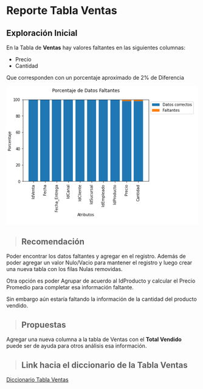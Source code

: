 # Reporte Tabla Ventas

## Exploración Inicial

En la Tabla de __Ventas__ hay valores faltantes en las siguientes columnas:

- Precio
- Cantidad

Que corresponden con un porcentaje aproximado de 2% de Diferencia

![Datos Faltantes](../_src/Tabla_Ventas/Diferencias.png)  

> ## Recomendación

Poder encontrar los datos faltantes y agregar en el registro. Además de poder agregar un valor Nulo/Vacio para mantener el registro y luego crear una nueva tabla con los filas Nulas removidas.

Otra opción es poder Agrupar de acuerdo al IdProducto y calcular el Precio Promedio para completar esa información faltante.

Sin embargo aún estaría faltando la información de la cantidad del producto vendido.

> ## Propuestas

Agregar una nueva columna a la tabla de Ventas con el __Total Vendido__ puede ser de ayuda para otros análisis esa información.

> ## Link hacia el diccionario de la Tabla Ventas

[Diccionario Tabla Ventas](./diccionario_tabla_ventas.md)
